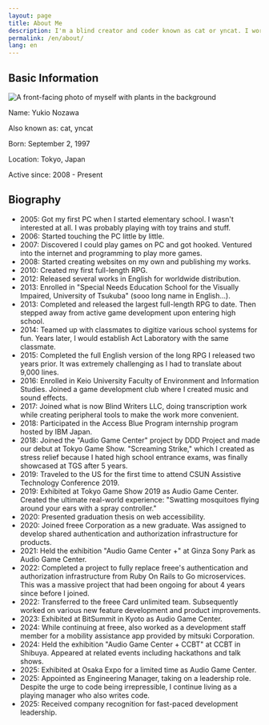 ```yaml
---
layout: page
title: About Me
description: I'm a blind creator and coder known as cat or yncat. I work as a full-stack engineer while pursuing various activities on a whim.
permalink: /en/about/
lang: en
---
```


## Basic Information

![A front-facing photo of myself with plants in the background]({{site.baseurl}}/images/author.jpg#wide)

Name: Yukio Nozawa

Also known as: cat, yncat

Born: September 2, 1997

Location: Tokyo, Japan

Active since: 2008 - Present

## Biography

* 2005: Got my first PC when I started elementary school. I wasn't interested at all. I was probably playing with toy trains and stuff.
* 2006: Started touching the PC little by little.
* 2007: Discovered I could play games on PC and got hooked. Ventured into the internet and programming to play more games.
* 2008: Started creating websites on my own and publishing my works.
* 2010: Created my first full-length RPG.
* 2012: Released several works in English for worldwide distribution.
* 2013: Enrolled in "Special Needs Education School for the Visually Impaired, University of Tsukuba" (sooo long name in English...).
* 2013: Completed and released the largest full-length RPG to date. Then stepped away from active game development upon entering high school.
* 2014: Teamed up with classmates to digitize various school systems for fun. Years later, I would establish Act Laboratory with the same classmate.
* 2015: Completed the full English version of the long RPG I released two years prior. It was extremely challenging as I had to translate about 9,000 lines.
* 2016: Enrolled in Keio University Faculty of Environment and Information Studies. Joined a game development club where I created music and sound effects.
* 2017: Joined what is now Blind Writers LLC, doing transcription work while creating peripheral tools to make the work more convenient.
* 2018: Participated in the Access Blue Program internship program hosted by IBM Japan.
* 2018: Joined the "Audio Game Center" project by DDD Project and made our debut at Tokyo Game Show. "Screaming Strike," which I created as stress relief because I hated high school entrance exams, was finally showcased at TGS after 5 years.
* 2019: Traveled to the US for the first time to attend CSUN Assistive Technology Conference 2019.
* 2019: Exhibited at Tokyo Game Show 2019 as Audio Game Center. Created the ultimate real-world experience: "Swatting mosquitoes flying around your ears with a spray controller."
* 2020: Presented graduation thesis on web accessibility.
* 2020: Joined freee Corporation as a new graduate. Was assigned to develop shared authentication and authorization infrastructure for products.
* 2021: Held the exhibition "Audio Game Center +" at Ginza Sony Park as Audio Game Center.
* 2022: Completed a project to fully replace freee's authentication and authorization infrastructure from Ruby On Rails to Go microservices. This was a massive project that had been ongoing for about 4 years since before I joined.
* 2022: Transferred to the freee Card unlimited team. Subsequently worked on various new feature development and product improvements.
* 2023: Exhibited at BitSummit in Kyoto as Audio Game Center.
* 2024: While continuing at freee, also worked as a development staff member for a mobility assistance app provided by mitsuki Corporation.
* 2024: Held the exhibition "Audio Game Center + CCBT" at CCBT in Shibuya. Appeared at related events including hackathons and talk shows.
* 2025: Exhibited at Osaka Expo for a limited time as Audio Game Center.
* 2025: Appointed as Engineering Manager, taking on a leadership role. Despite the urge to code being irrepressible, I continue living as a playing manager who also writes code.
* 2025: Received company recognition for fast-paced development leadership.